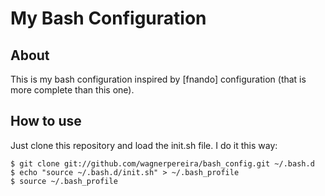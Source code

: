 My Bash Configuration
=====================

About
-----

This is my bash configuration inspired by [fnando] configuration (that is more complete than this one).

How to use
----------

Just clone this repository and load the init.sh file. I do it this way:

    $ git clone git://github.com/wagnerpereira/bash_config.git ~/.bash.d
    $ echo "source ~/.bash.d/init.sh" > ~/.bash_profile
    $ source ~/.bash_profile
